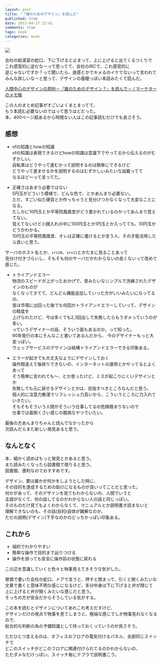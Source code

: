 ```yaml
---
layout: post
title: "「誰のためのデザイン」を読んだ"
published: true
date: 2013-04-27 23:01
comments: true
tags: book
categories: book
---
```


<a href="http://www.amazon.co.jp/gp/product/478850362X/ref=as_li_qf_sp_asin_il?ie=UTF8&camp=247&creative=1211&creativeASIN=478850362X&linkCode=as2&tag=13nightcrows-22"><img border="0" src="http://ws.assoc-amazon.jp/widgets/q?_encoding=UTF8&ASIN=478850362X&Format=_SL160_&ID=AsinImage&MarketPlace=JP&ServiceVersion=20070822&WS=1&tag=13nightcrows-22" ></a><img src="http://www.assoc-amazon.jp/e/ir?t=13nightcrows-22&l=as2&o=9&a=478850362X" width="1" height="1" border="0" alt="" style="border:none !important; margin:0px !important;" />

会社の給湯室の蛇口、下に下げると止まって、上に上げると出てくるつくりで  
これ感覚的に逆だなーって思ってて、会社のIRCで、これ感覚的に  
逆じゃないですか？って聞いたら、直感とかでキメるのイケてないって言われて  
みんな詳しいなーと思って、デザインの基礎っぽい本読みたくて読んだ。  


[人間中心のデザインの原則－『誰のためのデザイン？』を読んで－ / マーケターのメモ帳](http://sh0tk.blogspot.jp/2012/02/blog-post_26.html)  

この人のまとめ記事がすごいよくまとまってて、  
もう本読む必要ないのではって思うほどだった。  
本、400ページ超あるから時間ない人はこの記事読むだけでも良さそう。

## 感想

- ofの知識とhowの知識  
ofの知識は表現できるけどhowの知識は意識下でやってるから伝えるのがむずかしい。  
自転車はどうやって進むかって説明するのは簡単にできるけど  
どうやって進ませるかを説明するのはむずかしいみたいな話載ってて  
なるほど〜って言ってた。  
  
- 正確さはあまり必要ではない  
5円玉がどういう模様で、どんな色で、とかあんまり必要ない。  
ただ、すごい似た硬貨とか作っちゃうと見分けつかなくなって大変なことになる。  
たしかに10円玉とか平等院鳳凰堂がどう書かれているのかってあんまり覚えてない。  
覚えてないけど小銭入れの中に100円玉とか1円玉とか入ってても、10円玉かどうかわかる。  
10円玉の平等院鳳凰堂、オレは正確に書けるとか言う人、その才能活用したら良いと思う。  
  
サーバのホスト名とか、`srv10`、`srv11`とかたまに見ることあって  
見分け付きづらいし、そもそも何のサーバだかわからないの良くないって改めて感じた。

- トライアンドエラー  
物流のスピードが上がったおかげで、昔みたいなシンプルで洗練されたデザインのものが  
なくなってきてて、どんどん機能追加していった方がいいみたいになってるの、  
昔は市場に出回った後でも何回かトライアンドエラーしていって、デザインの精度を  
上げられたけど、今は多くても2,3回出して失敗したらもうダメっていうのが多い。  
っていうデザイナーの話、そういう面もあるのか。って知った。  
90年発行の本にそんなこと書いてあるんだから、  今のデザイナーもっと大変っぽい。  
ウェッブサービスのデザインは結構トライアンドエラーできる印象ある。  
  
- エラーが起きても大丈夫なようにデザインしておく  
操作間違えて後戻りできないの、インターネットの運用とかやってるとよくあって  
そう簡単に言われても〜、とか思ったけど、ミスが起こりにくいデザインとか  
失敗しても元に戻せるデザインとかは、目指すべきところなんだと思う。  
個人的に注意力散漫でリフレッシュ力高いから、こういうところに力入れていきたい。  
そもそもそういう人間がそういう仕事してるの危険極まりないので  
仕事では面倒くさい感じの臆病なヤツでいたい。

最後の方あんまりちゃんと読んでなかったから  
次読んだらまた新しい発見あると思う。

## なんとなく

本、細かく読めばもっと発見とかあると思う。  
また読みたくなったら図書館で借りると思う。  
図書館、便利なのでおすすめです。  
  
デザイン、要は誰かが何かをしようとした時に、  
その目的を達成するための助けになるものが良いってことだと思った。  
何かがあって、そのデザインを見てもわからないの、人間でいうと  
主語がなくて、何の話してるのかわからない人の話と同じっぽい。  
そのものだけ見てもよくわからなくて、マニュアルとか説明書き読まないと  
理解できないのも、その話(目的)自体が難解なのか、  
ただの説明(デザイン)下手なのかのどっちかっぽい印象ある。  

## これから

- 端的でわかりやすい  
- 簡単な操作で目的まで辿りつける  
- 操作を誤っても安全に操作前の状態に戻れる  
  
この辺を意識していくと色々と物事見えてきそうな気がした。
  
冒頭で書いた会社の蛇口、ドアで言うと、押すと閉まって、引くと開くみたいな  
文章で書くと意味不明な感じになるけど、多分中身は下に下げると弁が閉じて  
上に上げると弁が開くみたいな感じだと思う。  
そっちの方が安全だからそうしている気がする。  
  
この本を読むとデザインについてあれこれ考えだすけど、  
デザインだけの視点で物事を見てしまうと、極端な感じでしか物事見れなくなるので、  
総合的な判断の為の予備知識として持っておくっていうのが良さそう。  
  
ただひとつ言えるのは、オフィスのフロアの電気付けるパネル、全部同じスイッチで  
どこのスイッチがどこのフロアに関連付けられてるのかわからないの、  
ただダメなだけっぽい。スイッチ毎にテプラで説明書こう。


